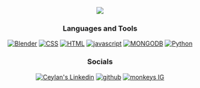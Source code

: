 <p align="center">
  <img src="https://lanyard-profile-readme.vercel.app/api/679859331600089098" />
</p>

<h3 align="center">Languages and Tools</h3>
<p align="center">
<a href="https://blender.org" target="_blank" rel="nofollow"><img alt="Blender" src="https://img.shields.io/badge/blender-%23F5792A.svg?style=for-the-badge&logo=blender&logoColor=white" /></a>
<a href="https://www.w3schools.com/css" target="_blank" rel="nofollow"><img alt="CSS" src="https://img.shields.io/badge/CSS3-1572B6?style=for-the-badge&logo=css3&logoColor=white" /></a>
<a href="https://www.w3.org/html" target="_blank" rel="nofollow"><img alt="HTML" src="https://img.shields.io/badge/HTML5-E34F26?style=for-the-badge&logo=html5&logoColor=white" /></a>
<a href="https://developer.mozilla.org/en-US/docs/Web/JavaScript" target="_blank" rel="nofollow"><img alt="javascript" src="https://img.shields.io/badge/JavaScript-323330?style=for-the-badge&logo=javascript&logoColor=F7DF1E" /></a>
<a href="https://www.mongodb.com" target="_blank" rel="nofollow"><img alt="MONGODB" src="https://img.shields.io/badge/MongoDB-4EA94B?style=for-the-badge&logo=mongodb&logoColor=white" /></a>
<a href="https://www.python.org" target="_blank" rel="nofollow"><img alt="Python" src="https://img.shields.io/badge/Python-3776AB?style=for-the-badge&logo=python&logoColor=white" /></a>

  
<h3 align="center">Socials</h3>
<p align="center">
  <a href="https://discord.com/user/366106745396920322" target="_blank" rel="nofollow"><img alt="Ceylan's Linkedin" src="https://img.shields.io/badge/Discord-7289DA?style=for-the-badge&logo=discord&logoColor=white" /></a>
  <a href="https://github.com/teejayx6" target="_blank" rel="nofollow"><img alt="github" src="https://img.shields.io/badge/GitHub-100000?style=for-the-badge&logo=github&logoColor=white" /></a>
  <a href="https://instagram.com/ily.monkey" target="_blank" rel="nofollow"><img alt="monkeys IG" src="https://img.shields.io/badge/Instagram-E4405F?style=for-the-badge&logo=instagram&logoColor=white" /></a>





